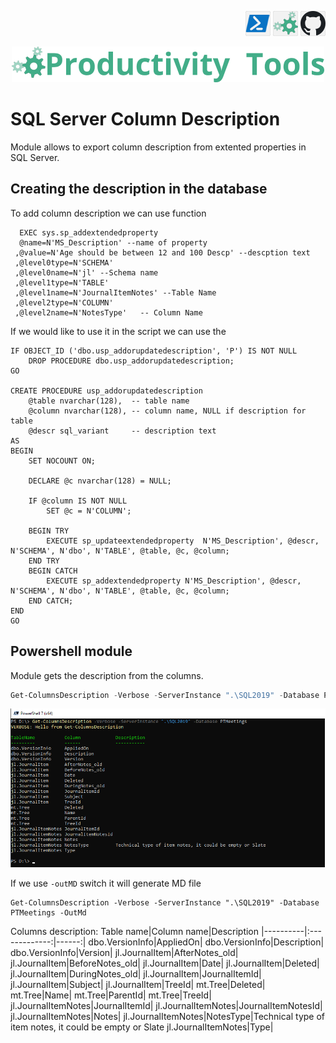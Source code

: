 <!--Category:react,firebase--> 
 <p align="right">
  <a href="https://www.powershellgallery.com/packages/ProductivityTools.SQLServerColumnDescription/"><img src="Images/Header/Powershell_border_40px.png" /></a>
    <a href="http://productivitytools.tech/productivitytools-createsqlserverdatabase/"><img src="Images/Header/ProductivityTools_green_40px_2.png" /><a> 
    <a href="https://github.com/pwujczyk/ProductivityTools.Learning.ReactWithFirebaseAuthWithDb"><img src="Images/Header/Github_border_40px.png" /></a>
</p>
<p align="center">
    <a href="http://http://productivitytools.tech/">
        <img src="Images/Header/LogoTitle_green_500px.png" />
    </a>
</p>


# SQL Server Column Description

Module allows to export column description from extented properties in SQL Server.

<!--more-->


## Creating the description in the database
To add column description we can use function

```
  EXEC sys.sp_addextendedproperty
  @name=N'MS_Description' --name of property
 ,@value=N'Age should be between 12 and 100 Descp' --descption text
 ,@level0type=N'SCHEMA'
 ,@level0name=N'jl' --Schema name
 ,@level1type=N'TABLE'
 ,@level1name=N'JournalItemNotes' --Table Name
 ,@level2type=N'COLUMN'
 ,@level2name=N'NotesType'   -- Column Name
```

If we would like to use it in the script we can use the 


```
IF OBJECT_ID ('dbo.usp_addorupdatedescription', 'P') IS NOT NULL
    DROP PROCEDURE dbo.usp_addorupdatedescription;
GO

CREATE PROCEDURE usp_addorupdatedescription
    @table nvarchar(128),  -- table name
    @column nvarchar(128), -- column name, NULL if description for table
    @descr sql_variant     -- description text
AS
BEGIN
    SET NOCOUNT ON;

    DECLARE @c nvarchar(128) = NULL;

    IF @column IS NOT NULL
        SET @c = N'COLUMN';

    BEGIN TRY
        EXECUTE sp_updateextendedproperty  N'MS_Description', @descr, N'SCHEMA', N'dbo', N'TABLE', @table, @c, @column;
    END TRY
    BEGIN CATCH
        EXECUTE sp_addextendedproperty N'MS_Description', @descr, N'SCHEMA', N'dbo', N'TABLE', @table, @c, @column;
    END CATCH;
END
GO
```

## Powershell module

Module gets the description from the columns.
```powershell
Get-ColumnsDescription -Verbose -ServerInstance ".\SQL2019" -Database PTMeetings
```
![description](images/Description.png)

If we use ```-outMD``` switch it will generate MD file

```
Get-ColumnsDescription -Verbose -ServerInstance ".\SQL2019" -Database PTMeetings -OutMd
```

Columns description:
Table name|Column name|Description
|----------|:-------------:|------:|
dbo.VersionInfo|AppliedOn|
dbo.VersionInfo|Description|
dbo.VersionInfo|Version|
jl.JournalItem|AfterNotes_old|
jl.JournalItem|BeforeNotes_old|
jl.JournalItem|Date|
jl.JournalItem|Deleted|
jl.JournalItem|DuringNotes_old|
jl.JournalItem|JournalItemId|
jl.JournalItem|Subject|
jl.JournalItem|TreeId|
mt.Tree|Deleted|
mt.Tree|Name|
mt.Tree|ParentId|
mt.Tree|TreeId|
jl.JournalItemNotes|JournalItemId|
jl.JournalItemNotes|JournalItemNotesId|
jl.JournalItemNotes|Notes|
jl.JournalItemNotes|NotesType|Technical type of item notes, it could be empty or Slate
jl.JournalItemNotes|Type|


